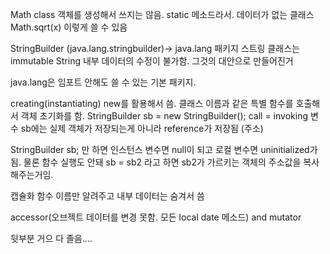 Math class 객체를 생성해서 쓰지는 않음.
static 메소드라서. 데이터가 없는 클래스
Math.sqrt(x) 이렇게 쓸 수 있음

StringBuilder (java.lang.stringbuilder)-> java.lang 패키지
스트링 클래스는 immutable String 내부 데이터의 수정이 불가함. 그것의 대안으로 만들어진거

java.lang은 임포트 안해도 쓸 수 있는 기본 패키지.

creating(instantiating)
new를 활용해서 씀.
클래스 이름과 같은 특별 함수를 호출해서 객체 초기화를 함.
StringBuilder sb = new StringBuilder();
call = invoking
변수 sb에는 실제 객체가 저장되는게 아니라 reference가 저장됨 (주소)

StringBuilder sb; 만 하면 인스턴스 변수면 null이 되고 로컬 변수면 uninitialized가 됨. 물론 함수 실행도 안돼
sb = sb2 라고 하면 sb2가 가르키는 객체의 주소값을 복사해주는거임.

캡슐화
함수 이름만 알려주고 내부 데이터는 숨겨서 씀

accessor(오브젝트 데이터를 변경 못함. 모든 local date 메소드) and mutator

뒷부분 거으 다 졸음....
